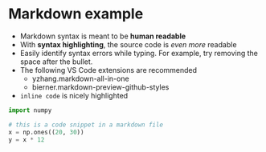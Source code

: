 # Markdown example

* Markdown syntax is meant to be **human readable**
* With **syntax highlighting**, the source code is *even more* readable
* Easily identify syntax errors while typing. For example, try removing the space after the bullet.
* The following VS Code extensions are recommended
  * yzhang.markdown-all-in-one
  * bierner.markdown-preview-github-styles
* `inline code` is nicely highlighted

<!-- This is a comment inside markdown -->

```python
import numpy

# this is a code snippet in a markdown file
x = np.ones((20, 30))
y = x * 12
```
